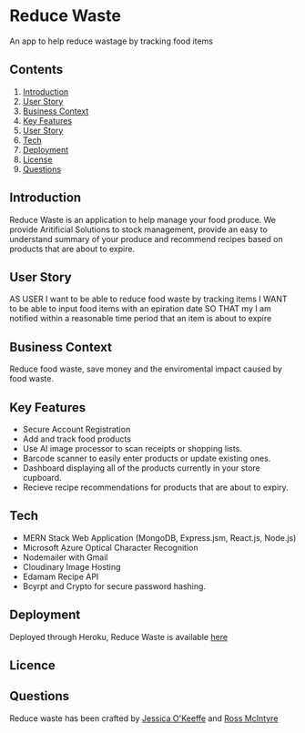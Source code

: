 # Reduce Waste

An app to help reduce wastage by tracking food items

## Contents

1. [Introduction](##introduction)
2. [User Story](##user-story)
3. [Business Context](##business-context)
4. [Key Features](##key-features)
5. [User Story](##user-story)
6. [Tech](##technology)
7. [Deployment](##deployment)
8. [License](##license)
9. [Questions](##questions)

## Introduction

Reduce Waste is an application to help manage your food produce. We provide Aritificial Solutions to stock management, provide an easy to understand summary of your produce and recommend recipes based on products that are about to expire.

## User Story

AS USER I want to be able to reduce food waste by tracking items
I WANT to be able to input food items with an epiration date
SO THAT my I am notified within a reasonable time period that an item is about to expire

## Business Context

Reduce food waste, save money and the enviromental impact caused by food waste.

## Key Features

- Secure Account Registration
- Add and track food products
- Use AI image processor to scan receipts or shopping lists.
- Barcode scanner to easily enter products or update existing ones.
- Dashboard displaying all of the products currently in your store cupboard.
- Recieve recipe recommendations for products that are about to expiry.

## Tech

- MERN Stack Web Application (MongoDB, Express.jsm, React.js, Node.js)
- Microsoft Azure Optical Character Recognition
- Nodemailer with Gmail
- Cloudinary Image Hosting
- Edamam Recipe API
- Bcyrpt and Crypto for secure password hashing.

## Deployment

Deployed through Heroku, Reduce Waste is available [here](https://reduce-waste.herokuapp.com/dashboard)

<!-- screenshots -->

## Licence

<!-- licence info here -->

## Questions

Reduce waste has been crafted by [Jessica O'Keeffe](https://github.com/je33ica) and [Ross McIntyre](https://github.com/Ross-mc)


